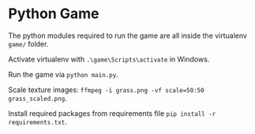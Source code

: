 # Python Game

The python modules required to run the game are all inside the virtualenv `game/` folder.

Activate virtualenv with `.\game\Scripts\activate` in Windows.

Run the game via `python main.py`.

Scale texture images: `ffmpeg -i grass.png -vf scale=50:50 grass_scaled.png`.

Install required packages from requirements file `pip install -r requirements.txt`.